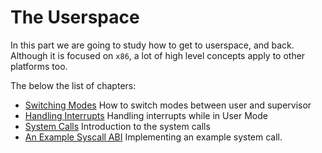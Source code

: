 # The Userspace

In this part we are going to study how to get to userspace, and back. Although it is focused on `x86`, a lot of high level concepts apply to other platforms too.

The below the list of chapters:

* [Switching Modes](02_Switching_Modes.md) How to switch modes between user and supervisor
* [Handling Interrupts](03_Handling_Interrupts.md) Handling interrupts while in User Mode
* [System Calls](04_System_Calls.md) Introduction to the system calls
* [An Example Syscall ABI](05_Example_ABI.md) Implementing an example system call.
